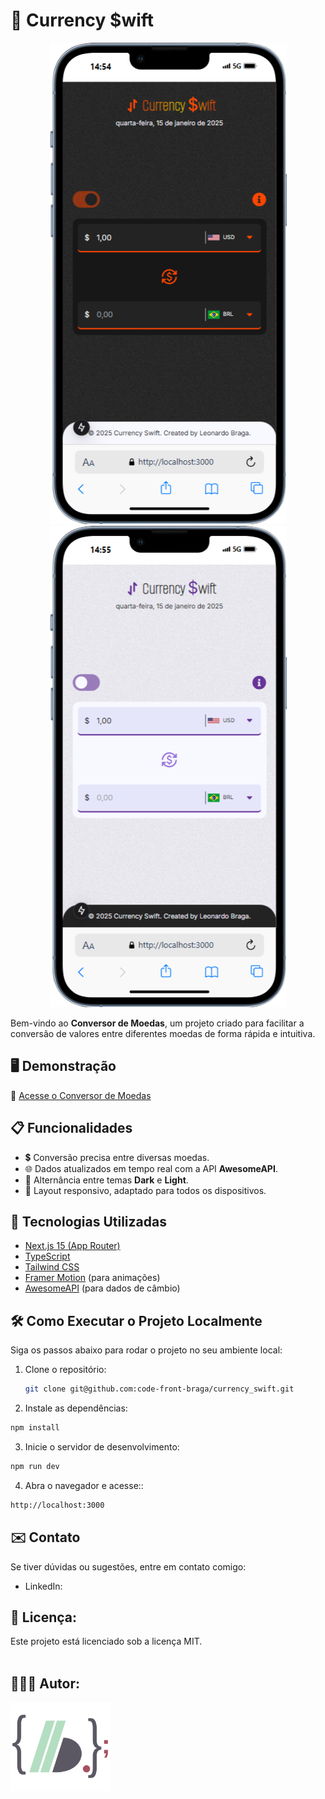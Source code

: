 # 💱 Currency $wift

<div style="text-align: center">
<img src='/public/dark_screen.png' alt='Print do Projeto Modo Dark' />
<img src='/public/light_screen.png' alt='Print do Projeto Modo Light' />
</div>

Bem-vindo ao **Conversor de Moedas**, um projeto criado para facilitar a conversão de valores entre diferentes moedas de forma rápida e intuitiva.

## 🖥️ Demonstração

🔗 [Acesse o Conversor de Moedas](https://currency-swift-chi.vercel.app)

## 📋 Funcionalidades

- 💲 Conversão precisa entre diversas moedas.
- 🌐 Dados atualizados em tempo real com a API **AwesomeAPI**.
- 🌙 Alternância entre temas **Dark** e **Light**.
- 📱 Layout responsivo, adaptado para todos os dispositivos.

## 🚀 Tecnologias Utilizadas

- [Next.js 15 (App Router)](https://nextjs.org/)
- [TypeScript](https://www.typescriptlang.org/)
- [Tailwind CSS](https://tailwindcss.com/)
- [Framer Motion](https://www.framer.com/motion/) (para animações)
- [AwesomeAPI](https://docs.awesomeapi.com.br/) (para dados de câmbio)

## 🛠️ Como Executar o Projeto Localmente

Siga os passos abaixo para rodar o projeto no seu ambiente local:

1. Clone o repositório:
   ```bash
   git clone git@github.com:code-front-braga/currency_swift.git
   ```

2. Instale as dependências:
  ```bash
  npm install
   ```

3. Inicie o servidor de desenvolvimento:
  ```bash
  npm run dev
   ```

4. Abra o navegador e acesse::
  ```bash
  http://localhost:3000
   ```

## ✉️ Contato
Se tiver dúvidas ou sugestões, entre em contato comigo:

- LinkedIn: [](https://www.linkedin.com/in/leonardo-braga-8b7856216/)


## 📝 Licença:

Este projeto está licenciado sob a licença MIT.
<br>
<br>

## 🧑🏻‍💻 Autor:

<a href="https://github.com/code-front-braga" style="text-align: justify;">
<img src="/public/Ab_4.svg" alt="Logo" style="width: 160px;">
</a>
